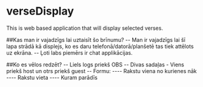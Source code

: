 # verseDisplay

This is web based application that will display selected verses.

##Kas man ir vajadzīgs lai uztaisīt šo brīnumu?
-- Man ir vajadzīgs lai šī lapa strādā kā displejs, ko es daru telefonā/datorā/planšetē tas tiek attēlots uz ekrāna.
-- Ļoti labs piemērs ir chat applikācijas.

##Ko es vēlos redzēt?
-- Liels logs priekš OBS
-- Divas sadaļas - Viens priekš host un otrs priekš guest
-- Formu:
---- Rakstu viena no kurienes nāk
---- Rakstu vieta
---- Kuram parādīs
